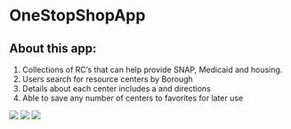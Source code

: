 # OneStopShopApp
## About this app:

1. Collections of RC’s that can help provide SNAP, Medicaid and housing. 
2. Users search for resource centers by Borough
3. Details about each center includes a and directions 
4. Able to save any number of centers to favorites for later use

![](map.gif)
![](direction.gif)
![](mapdetails.gif)
